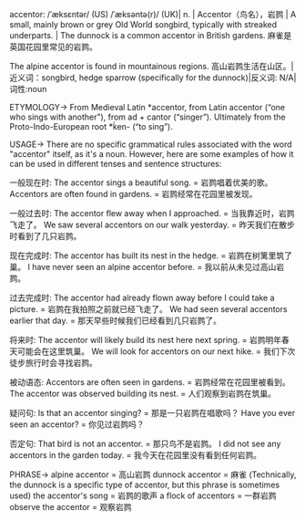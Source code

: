 accentor: /ˈæksɛntər/ (US) /ˈæksəntə(r)/ (UK)| n. |  Accentor（鸟名），岩鹨 | A small, mainly brown or grey Old World songbird, typically with streaked underparts. | The dunnock is a common accentor in British gardens.  麻雀是英国花园里常见的岩鹨。

The alpine accentor is found in mountainous regions. 高山岩鹨生活在山区。|近义词：songbird, hedge sparrow (specifically for the dunnock)|反义词: N/A|词性:noun

ETYMOLOGY->
From Medieval Latin *accentor, from Latin accentor (“one who sings with another”), from ad + cantor (“singer”).  Ultimately from the Proto-Indo-European root *ḱen- (“to sing”).

USAGE->
There are no specific grammatical rules associated with the word "accentor" itself, as it's a noun.  However, here are some examples of how it can be used in different tenses and sentence structures:

一般现在时:
The accentor sings a beautiful song. = 岩鹨唱着优美的歌。
Accentors are often found in gardens. = 岩鹨经常在花园里被发现。

一般过去时:
The accentor flew away when I approached. = 当我靠近时，岩鹨飞走了。
We saw several accentors on our walk yesterday. = 昨天我们在散步时看到了几只岩鹨。

现在完成时:
The accentor has built its nest in the hedge. = 岩鹨在树篱里筑了巢。
I have never seen an alpine accentor before. = 我以前从未见过高山岩鹨。

过去完成时:
The accentor had already flown away before I could take a picture. = 岩鹨在我拍照之前就已经飞走了。
We had seen several accentors earlier that day. = 那天早些时候我们已经看到几只岩鹨了。

将来时:
The accentor will likely build its nest here next spring. = 岩鹨明年春天可能会在这里筑巢。
We will look for accentors on our next hike. = 我们下次徒步旅行时会寻找岩鹨。

被动语态:
Accentors are often seen in gardens. = 岩鹨经常在花园里被看到。
The accentor was observed building its nest. = 人们观察到岩鹨在筑巢。

疑问句:
Is that an accentor singing? = 那是一只岩鹨在唱歌吗？
Have you ever seen an accentor? = 你见过岩鹨吗？

否定句:
That bird is not an accentor. = 那只鸟不是岩鹨。
I did not see any accentors in the garden today. = 我今天在花园里没有看到任何岩鹨。


PHRASE->
alpine accentor = 高山岩鹨
dunnock accentor =  麻雀 (Technically, the dunnock is a specific type of accentor, but this phrase is sometimes used)
the accentor's song = 岩鹨的歌声
a flock of accentors = 一群岩鹨
observe the accentor = 观察岩鹨
